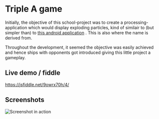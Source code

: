 # Triple A game

Initially, the objective of this school-project was to create a processing-application which would display exploding particles, kind of similair to (but simpler than) to [this android application](https://play.google.com/store/apps/details?id=com.sunglab.tripleafree) . This is also where the name is derived from.

Throughout the development, it seemed the objective was easily achieved and hence ships with opponents got introduced giving this little project a gameplay.

## Live demo / fiddle

https://jsfiddle.net/9owrx70h/4/

## Screenshots

![Screenshot in action](https://i.imgur.com/FaRvGDE.png)
